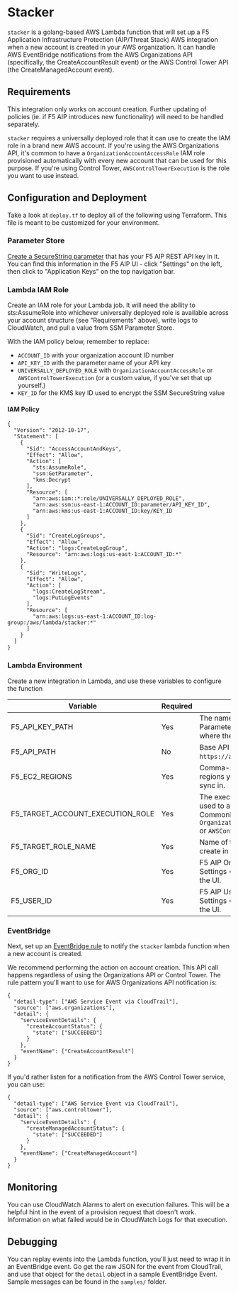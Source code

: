 # Stacker
`stacker` is a golang-based AWS Lambda function that will set up a F5 Application Infrastructure Protection (AIP/Threat Stack) AWS integration when a new account is created in your AWS organization. It can handle AWS EventBridge notifications from the AWS Organizations API (specifically, the CreateAccountResult event) _or_ the AWS Control Tower API (the CreateManagedAccount event).

## Requirements
This integration only works on account creation. Further updating of policies (ie. if F5 AIP introduces new functionality) will need to be handled separately.

`stacker` requires a universally deployed role that it can use to create the IAM role in a brand new AWS account. If you're using the AWS Organizations API, it's common to have a `OrganizationAccountAccessRole` IAM role provisioned automatically with every new account that can be used for this purpose. If you're using Control Tower, `AWSControlTowerExecution` is the role you want to use instead.

## Configuration and Deployment
Take a look at `deploy.tf` to deploy all of the following using Terraform. This file is meant to be customized for your environment.

### Parameter Store
[Create a SecureString parameter](https://us-east-1.console.aws.amazon.com/systems-manager/parameters/create?region=us-east-1&tab=Table) that has your F5 AIP REST API key in it. You can find this information in the F5 AIP UI - click "Settings" on the left, then click to "Application Keys" on the top navigation bar.

### Lambda IAM Role
Create an IAM role for your Lambda job. It will need the ability to sts:AssumeRole into whichever universally deployed role is available across your account structure (see "Requirements" above), write logs to CloudWatch, and pull a value from SSM Parameter Store.

With the IAM policy below, remember to replace:
* `ACCOUNT_ID` with your organization account ID number
* `API_KEY_ID` with the parameter name of your API key
* `UNIVERSALLY_DEPLOYED_ROLE` with `OrganizationAccountAccessRole` or `AWSControlTowerExecution` (or a custom value, if you've set that up yourself.)
* `KEY_ID` for the KMS key ID used to encrypt the SSM SecureString value

#### IAM Policy
```
{
  "Version": "2012-10-17",
  "Statement": [
    {
      "Sid": "AccessAccountAndKeys",
      "Effect": "Allow",
      "Action": [
        "sts:AssumeRole",
        "ssm:GetParameter",
        "kms:Decrypt
      ],
      "Resource": [
        "arn:aws:iam::*:role/UNIVERSALLY_DEPLOYED_ROLE",
        "arn:aws:ssm:us-east-1:ACCOUNT_ID:parameter/API_KEY_ID",
        "arn:aws:kms:us-east-1:ACCOUNT_ID:key/KEY_ID
      ]
    },
    {
      "Sid": "CreateLogGroups",
      "Effect": "Allow",
      "Action": "logs:CreateLogGroup",
      "Resource": "arn:aws:logs:us-east-1:ACCOUNT_ID:*"
    },
    {
      "Sid": "WriteLogs",
      "Effect": "Allow",
      "Action": [
        "logs:CreateLogStream",
        "logs:PutLogEvents"
      ],
      "Resource": [
        "arn:aws:logs:us-east-1:ACCOUNT_ID:log-group:/aws/lambda/stacker:*"
      ]
    }
  ]
}
```

### Lambda Environment
Create a new integration in Lambda, and use these variables to configure the function

| Variable                         | Required | Description                                                                   |
|----------------------------------|----------|-------------------------------------------------------------------------------|
| F5_API_KEY_PATH                  | Yes      | The name of the SSM Parameter Store variable where the API key is stored.     |
| F5_API_PATH                      | No       | Base API URL. Defaults to `https://api.threatstack.com`.                      |
| F5_EC2_REGIONS                   | Yes      | Comma-separated list of regions you want to use EC2 sync in. |
| F5_TARGET_ACCOUNT_EXECUTION_ROLE | Yes      | The execution role that will be used to add an IAM Role. Commonly `OrganizationAccountAccessRole` or `AWSControlTowerExecution`. |
| F5_TARGET_ROLE_NAME              | Yes      | Name of the role you want to create in the target account.                    |
| F5_ORG_ID                        | Yes      | F5 AIP Organization ID - check Settings => Application Keys in the UI.  |
| F5_USER_ID                       | Yes      | F5 AIP User ID - check Settings => Application Keys in the UI.          |

### EventBridge
Next, set up an [EventBridge rule](https://us-east-1.console.aws.amazon.com/events/home?region=us-east-1#/rules/create) to notify the `stacker` lambda function when a new account is created. 

We recommend performing the action on account creation. This API call happens regardless of using the Organizations API or Control Tower. The rule pattern you'll want to use for AWS Organizations API notification is: 
```
{
  "detail-type": ["AWS Service Event via CloudTrail"],
  "source": ["aws.organizations"],
  "detail": {
    "serviceEventDetails": {
      "createAccountStatus": {
        "state": ["SUCCEEDED"]
      }
    },
    "eventName": ["CreateAccountResult"]
  }
}
```

If you'd rather listen for a notification from the AWS Control Tower service, you can use:
```
{
  "detail-type": ["AWS Service Event via CloudTrail"],
  "source": ["aws.controltower"],
  "detail": {
    "serviceEventDetails": {
      "createManagedAccountStatus": {
        "state": ["SUCCEEDED"]
      }
    },
    "eventName": ["CreateManagedAccount"]
  }
}
```

## Monitoring
You can use CloudWatch Alarms to alert on execution failures. This will be a helpful hint in the event of a provision request that doesn't
work. Information on what failed would be in CloudWatch Logs for that execution.

## Debugging
You can replay events into the Lambda function, you'll just need to wrap it in an EventBridge event. Go get the raw JSON for the event from
CloudTrail, and use that object for the `detail` object in a sample EventBridge Event. Sample messages can be found in the `samples/` folder.